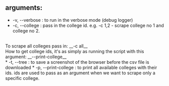 ## arguments:
* -v, --verbose : to run in the verbose mode (debug logger)
* -c, --college : pass in the college id. e.g. -c 1,2 - scrape college no 1 and college no 2.
</br>
To scrape all colleges pass in: __-c all__
</br>
How to get college ids, it's as simply as running the script with this argument:
__--print-college__
</br>
* -t, --tree : to save a screenshot of the browser before the csv file is downloaded
* -p, --print-college : to print all available colleges with their ids. ids are used to pass as an argument when we want to
scrape only a specific college.